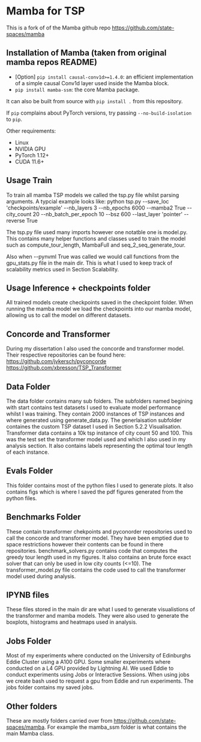 # Mamba for TSP

This is a fork of of the Mamba github repo https://github.com/state-spaces/mamba

## Installation of Mamba (taken from original mamba repos README)

- [Option] `pip install causal-conv1d>=1.4.0`: an efficient implementation of a simple causal Conv1d layer used inside the Mamba block.
- `pip install mamba-ssm`: the core Mamba package.

It can also be built from source with `pip install .` from this repository.

If `pip` complains about PyTorch versions, try passing `--no-build-isolation` to `pip`.

Other requirements:
- Linux
- NVIDIA GPU
- PyTorch 1.12+
- CUDA 11.6+

## Usage Train
To train all mamba TSP models we called the tsp.py file whilst parsing arguments. A typcial example looks like:
python tsp.py --save_loc 'checkpoints/example' --nb_layers 3  --nb_epochs 6000  --mamba2 True --city_count 20 --nb_batch_per_epoch 10 --bsz 600 --last_layer 'pointer' --reverse True

The tsp.py file used many imports however one notatble one is model.py. This contains many helper functions and classes used to train the model such as compute_tour_length, MambaFull and seq_2_seq_generate_tour.

Also when --pynvml True was called we would call functions from the gpu_stats.py file in the main dir. This is what I used to keep track of scalability metrics used in Section Scalability. 

## Usage Inference + checkpoints folder
All trained models create checkpoints saved in the checkpoint folder. When running the mamba model we load the checkpoints into our mamba model, allowing us to call the model on different datasets.

## Concorde and Transformer
During my dissertation I also used the concorde and transformer model. Their respective repositories can be found here:
https://github.com/jvkersch/pyconcorde
https://github.com/xbresson/TSP_Transformer

## Data Folder
The data folder contains many sub folders. The subfolders named begining with start contains test datasets I used to evaluate model performance whilst I was training. They contain 2000 instances of TSP instances and where generated using generate_data.py. The generlaisation subfolder containes the custom TSP dataset I used in Section 5.2.2 Visualisation. Transformer data contains a 10k tsp instance of city count 50 and 100. This was the test set the transformer model used and which I also used in my analysis section. It also contains labels representing the optimal tour length of each instance. 

## Evals Folder 
This folder contains most of the python files I used to generate plots. It also contains figs which is where I saved the pdf figures generated from the python files. 

## Benchmarks Folder
These contain transformer chekpoints and pyconorder repositories used to call the concorde and transformer model. They have been emptied due to space restrictions however their contents can be found in there repositories. benchmark_solvers.py contains code that computes the greedy tour length used in my figures. It also contains an brute force exact solver that can only be used in low city counts (<=10). The transformer_model.py file contains the code used to call the transformer model used during analysis.

## IPYNB files
These files stored in the main dir are what I used to generate visualistions of the transformer and mamba models. They were also used to generate the boxplots, histograms and heatmaps used in analysis. 

## Jobs Folder
Most of my experiments where conducted on the University of Edinburghs Eddie Cluster using a A100 GPU. Some smaller experiments where conducted on a L4 GPU provided by Lightning AI. We used Eddie to conduct experiments using Jobs or Interactive Sessions. When using jobs we create bash used to request a gpu from Eddie and run experiments. The jobs folder contains my saved jobs. 

## Other folders
These are mostly folders carried over from https://github.com/state-spaces/mamba. For example the mamba_ssm folder is what contains the main Mamba class. 


